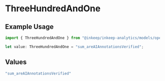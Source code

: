 # ThreeHundredAndOne

## Example Usage

```typescript
import { ThreeHundredAndOne } from "@inkeep/inkeep-analytics/models/operations";

let value: ThreeHundredAndOne = "sum_areAIAnnotationsVerified";
```

## Values

```typescript
"sum_areAIAnnotationsVerified"
```
